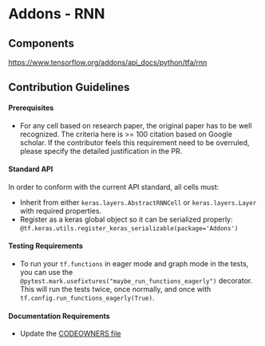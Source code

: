 # Addons - RNN

## Components
https://www.tensorflow.org/addons/api_docs/python/tfa/rnn

## Contribution Guidelines
#### Prerequisites
 * For any cell based on research paper, the original paper has to be well recognized.
   The criteria here is >= 100 citation based on Google scholar. If the contributor feels
   this requirement need to be overruled, please specify the detailed justification in the
   PR.

#### Standard API
In order to conform with the current API standard, all cells must:
 * Inherit from either `keras.layers.AbstractRNNCell` or `keras.layers.Layer` with
   required properties.
 * Register as a keras global object so it can be serialized properly: `@tf.keras.utils.register_keras_serializable(package='Addons')`

#### Testing Requirements
 * To run your `tf.functions` in eager mode and graph mode in the tests, 
   you can use the `@pytest.mark.usefixtures("maybe_run_functions_eagerly")` 
   decorator. This will run the tests twice, once normally, and once
   with `tf.config.run_functions_eagerly(True)`.

#### Documentation Requirements
 * Update the [CODEOWNERS file](https://github.com/tensorflow/addons/blob/master/.github/CODEOWNERS)

